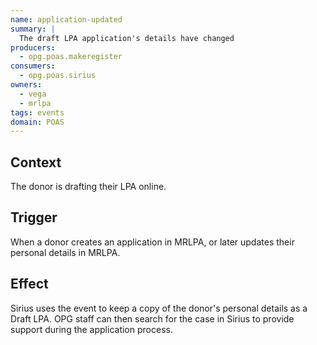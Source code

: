 ```yaml
---
name: application-updated
summary: |
  The draft LPA application's details have changed
producers:
  - opg.poas.makeregister
consumers:
  - opg.poas.sirius
owners:
  - vega
  - mrlpa
tags: events
domain: POAS
---
```


## Context

The donor is drafting their LPA online.

## Trigger

When a donor creates an application in MRLPA, or later updates their personal details in MRLPA.

## Effect

Sirius uses the event to keep a copy of the donor's personal details as a Draft LPA. OPG staff can then search for the case in Sirius to provide support during the application process.
